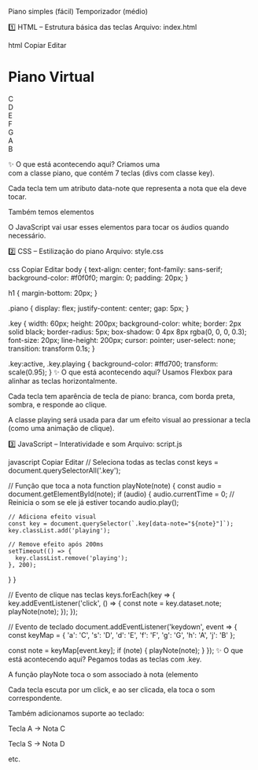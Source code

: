 Piano simples (fácil)
Temporizador (médio)

1️⃣ HTML – Estrutura básica das teclas
Arquivo: index.html

html
Copiar
Editar
<!DOCTYPE html>
<html lang="pt-BR">
<head>
  <meta charset="UTF-8" />
  <meta name="viewport" content="width=device-width, initial-scale=1.0" />
  <title>Piano Simples</title>
  <link rel="stylesheet" href="style.css" />
</head>
<body>
  <h1>Piano Virtual</h1>
  <div class="piano">
    <div class="key" data-note="C">C</div>
    <div class="key" data-note="D">D</div>
    <div class="key" data-note="E">E</div>
    <div class="key" data-note="F">F</div>
    <div class="key" data-note="G">G</div>
    <div class="key" data-note="A">A</div>
    <div class="key" data-note="B">B</div>
  </div>

  <!-- Sons -->
  <audio id="C" src="sounds/C.mp3"></audio>
  <audio id="D" src="sounds/D.mp3"></audio>
  <audio id="E" src="sounds/E.mp3"></audio>
  <audio id="F" src="sounds/F.mp3"></audio>
  <audio id="G" src="sounds/G.mp3"></audio>
  <audio id="A" src="sounds/A.mp3"></audio>
  <audio id="B" src="sounds/B.mp3"></audio>

  <script src="script.js"></script>
</body>
</html>
✨ O que está acontecendo aqui?
Criamos uma <div> com a classe piano, que contém 7 teclas (divs com classe key).

Cada tecla tem um atributo data-note que representa a nota que ela deve tocar.

Também temos elementos <audio> com o id igual à nota. Eles tocam o som quando ativados.

O JavaScript vai usar esses elementos para tocar os áudios quando necessário.

2️⃣ CSS – Estilização do piano
Arquivo: style.css

css
Copiar
Editar
body {
  text-align: center;
  font-family: sans-serif;
  background-color: #f0f0f0;
  margin: 0;
  padding: 20px;
}

h1 {
  margin-bottom: 20px;
}

.piano {
  display: flex;
  justify-content: center;
  gap: 5px;
}

.key {
  width: 60px;
  height: 200px;
  background-color: white;
  border: 2px solid black;
  border-radius: 5px;
  box-shadow: 0 4px 8px rgba(0, 0, 0, 0.3);
  font-size: 20px;
  line-height: 200px;
  cursor: pointer;
  user-select: none;
  transition: transform 0.1s;
}

.key:active,
.key.playing {
  background-color: #ffd700;
  transform: scale(0.95);
}
✨ O que está acontecendo aqui?
Usamos Flexbox para alinhar as teclas horizontalmente.

Cada tecla tem aparência de tecla de piano: branca, com borda preta, sombra, e responde ao clique.

A classe playing será usada para dar um efeito visual ao pressionar a tecla (como uma animação de clique).

3️⃣ JavaScript – Interatividade e som
Arquivo: script.js

javascript
Copiar
Editar
// Seleciona todas as teclas
const keys = document.querySelectorAll('.key');

// Função que toca a nota
function playNote(note) {
  const audio = document.getElementById(note);
  if (audio) {
    audio.currentTime = 0; // Reinicia o som se ele já estiver tocando
    audio.play();

    // Adiciona efeito visual
    const key = document.querySelector(`.key[data-note="${note}"]`);
    key.classList.add('playing');

    // Remove efeito após 200ms
    setTimeout(() => {
      key.classList.remove('playing');
    }, 200);
  }
}

// Evento de clique nas teclas
keys.forEach(key => {
  key.addEventListener('click', () => {
    const note = key.dataset.note;
    playNote(note);
  });
});

// Evento de teclado
document.addEventListener('keydown', event => {
  const keyMap = {
    'a': 'C',
    's': 'D',
    'd': 'E',
    'f': 'F',
    'g': 'G',
    'h': 'A',
    'j': 'B'
  };

  const note = keyMap[event.key];
  if (note) {
    playNote(note);
  }
});
✨ O que está acontecendo aqui?
Pegamos todas as teclas com .key.

A função playNote toca o som associado à nota (elemento <audio>) e ativa a animação.

Cada tecla escuta por um click, e ao ser clicada, ela toca o som correspondente.

Também adicionamos suporte ao teclado:

Tecla A → Nota C

Tecla S → Nota D

etc.